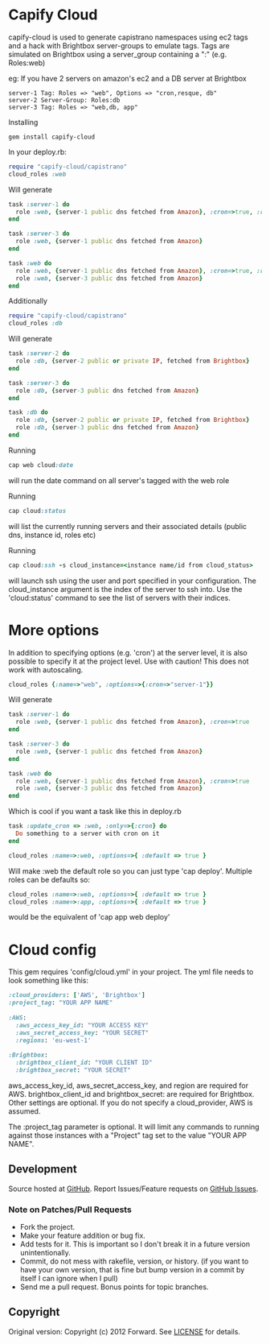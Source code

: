 Capify Cloud
====================================================

capify-cloud is used to generate capistrano namespaces using ec2 tags and a hack with Brightbox server-groups to emulate tags.
Tags are simulated on Brightbox using a server_group containing a ":" (e.g. Roles:web)

eg: If you have 2 servers on amazon's ec2 and a DB server at Brightbox

    server-1 Tag: Roles => "web", Options => "cron,resque, db"
    server-2 Server-Group: Roles:db
    server-3 Tag: Roles => "web,db, app"

Installing

    gem install capify-cloud

In your deploy.rb:

```ruby
require "capify-cloud/capistrano"
cloud_roles :web
```

Will generate

```ruby
task :server-1 do
  role :web, {server-1 public dns fetched from Amazon}, :cron=>true, :resque=>true
end

task :server-3 do
  role :web, {server-1 public dns fetched from Amazon}
end

task :web do
  role :web, {server-1 public dns fetched from Amazon}, :cron=>true, :resque=>true
  role :web, {server-3 public dns fetched from Amazon}
end
```

Additionally

```ruby
require "capify-cloud/capistrano"
cloud_roles :db
```

Will generate

```ruby
task :server-2 do
  role :db, {server-2 public or private IP, fetched from Brightbox}
end

task :server-3 do
  role :db, {server-3 public dns fetched from Amazon}
end

task :db do
  role :db, {server-2 public or private IP, fetched from Brightbox}
  role :db, {server-3 public dns fetched from Amazon}
end
```

Running

```ruby
cap web cloud:date
```

will run the date command on all server's tagged with the web role

Running

```ruby
cap cloud:status
```

will list the currently running servers and their associated details
(public dns, instance id, roles etc)

Running

```ruby
cap cloud:ssh -s cloud_instance=<instance name/id from cloud_status>
```

will launch ssh using the user and port specified in your configuration.
The cloud_instance argument is the index of the server to ssh into. Use the 'cloud:status'
command to see the list of servers with their indices.

More options
====================================================

In addition to specifying options (e.g. 'cron') at the server level, it is also possible to specify it at the project level.
Use with caution! This does not work with autoscaling.

```ruby
cloud_roles {:name=>"web", :options=>{:cron=>"server-1"}}
```

Will generate

```ruby
task :server-1 do
  role :web, {server-1 public dns fetched from Amazon}, :cron=>true
end

task :server-3 do
  role :web, {server-1 public dns fetched from Amazon}
end

task :web do
  role :web, {server-1 public dns fetched from Amazon}, :cron=>true
  role :web, {server-3 public dns fetched from Amazon}
end
```

Which is cool if you want a task like this in deploy.rb

```ruby
task :update_cron => :web, :only=>{:cron} do
  Do something to a server with cron on it
end

cloud_roles :name=>:web, :options=>{ :default => true }
```

Will make :web the default role so you can just type 'cap deploy'.
Multiple roles can be defaults so:

```ruby
cloud_roles :name=>:web, :options=>{ :default => true }
cloud_roles :name=>:app, :options=>{ :default => true }
```

would be the equivalent of 'cap app web deploy'

Cloud config
====================================================

This gem requires 'config/cloud.yml' in your project.
The yml file needs to look something like this:
  
```ruby
:cloud_providers: ['AWS', 'Brightbox']
:project_tag: "YOUR APP NAME"
  
:AWS:
  :aws_access_key_id: "YOUR ACCESS KEY"
  :aws_secret_access_key: "YOUR SECRET"
  :regions: 'eu-west-1'
  
:Brightbox:
  :brightbox_client_id: "YOUR CLIENT ID"
  :brightbox_secret: "YOUR SECRET"
```
aws_access_key_id, aws_secret_access_key, and region are required for AWS.
brightbox_client_id and brightbox_secret: are required for Brightbox.
Other settings are optional.
If you do not specify a cloud_provider, AWS is assumed.

The :project_tag parameter is optional. It will limit any commands to
running against those instances with a "Project" tag set to the value
"YOUR APP NAME".

## Development

Source hosted at [GitHub](http://github.com/forward/capify-cloud).
Report Issues/Feature requests on [GitHub Issues](http://github.com/forward/capify-cloud/issues).

### Note on Patches/Pull Requests

 * Fork the project.
 * Make your feature addition or bug fix.
 * Add tests for it. This is important so I don't break it in a
   future version unintentionally.
 * Commit, do not mess with rakefile, version, or history.
   (if you want to have your own version, that is fine but bump version in a commit by itself I can ignore when I pull)
 * Send me a pull request. Bonus points for topic branches.

## Copyright

Original version: Copyright (c) 2012 Forward. See [LICENSE](https://github.com/forward/capify-cloud/blob/master/LICENSE) for details.
